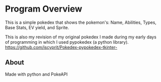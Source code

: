 # Program Overview
This is a simple pokedex that shows the pokemon's: Name, Abilities, Types, Base Stats, EV yield, and Sprite.

This is also my revision of my original pokedex I made during my early days of programming in which I used pypokedex (a python library).
https://github.com/iscyprit/Pokedex-pypokedex-tkinter-

## About
Made with python and PokeAPI
